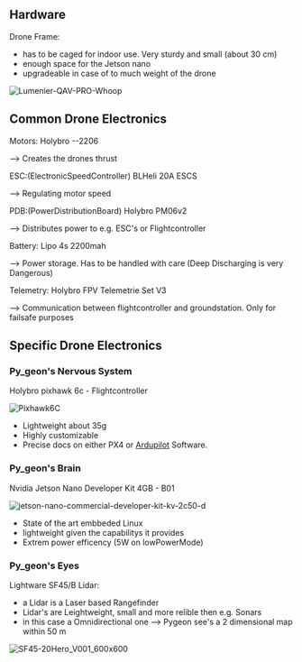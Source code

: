 ## Hardware

Drone Frame:
- has to be caged for indoor use. Very sturdy and small (about 30 cm)
- enough space for the Jetson nano
- upgradeable in case of to much weight of the drone

![Lumenier-QAV-PRO-Whoop](https://user-images.githubusercontent.com/132343254/236219350-0d03d53f-6027-4b08-a7c0-212d61e7babc.jpg)



## Common Drone Electronics 
Motors:
Holybro --2206

--> Creates the drones thrust

ESC:(ElectronicSpeedController)
BLHeli 20A ESCS

--> Regulating motor speed

PDB:(PowerDistributionBoard)
Holybro PM06v2

--> Distributes power to e.g. ESC's or Flightcontroller

Battery:
Lipo 4s 2200mah

--> Power storage. Has to be handled with care (Deep Discharging is very Dangerous)

Telemetry:
Holybro FPV Telemetrie Set V3

--> Communication between flightcontroller and groundstation. Only for failsafe purposes

## Specific Drone Electronics


### Py_geon's Nervous System

Holybro pixhawk 6c - Flightcontroller

![Pixhawk6C](https://user-images.githubusercontent.com/132343254/235888053-6c7279e5-fbce-4cd0-9dac-f84b8f615978.png)

- Lightweight about 35g
- Highly customizable
- Precise docs on either PX4 or [Ardupilot](https://ardupilot.org/copter/index.html) Software.


### Py_geon's Brain

Nvidia Jetson Nano Developer Kit 4GB - B01

![jetson-nano-commercial-developer-kit-kv-2c50-d](https://user-images.githubusercontent.com/132343254/235887570-7a410b7c-e259-4acc-8224-0abd81ca78f7.jpg)

- State of the art embbeded Linux
- lightweight given the capabilitys it provides
- Extrem power efficency (5W on lowPowerMode)

### Py_geon's Eyes

Lightware SF45/B Lidar:
- a Lidar is a Laser based Rangefinder
- Lidar's are Leightweight, small and more relible then e.g. Sonars
- in this case a Omnidirectional one --> Pygeon see's a 2 dimensional map within 50 m

![SF45-20Hero_V001_600x600](https://user-images.githubusercontent.com/132343254/235890863-76cda089-e446-4db2-8dc6-bc1332735bba.jpg)

